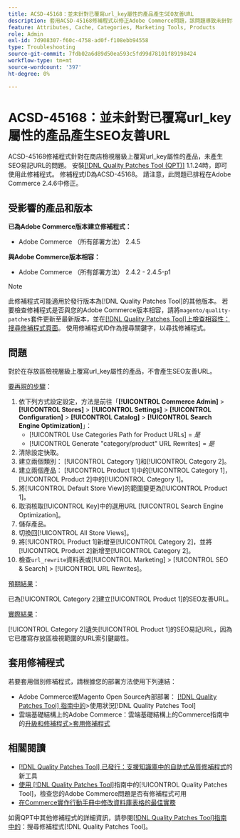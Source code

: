 ```yaml
---
title: ACSD-45168：並未針對已覆寫url_key屬性的產品產生SEO友善URL
description: 套用ACSD-45168修補程式以修正Adobe Commerce問題，該問題導致未針對在商店檢視層級上覆寫url_key屬性的產品產生SEO易記URL。
feature: Attributes, Cache, Categories, Marketing Tools, Products
role: Admin
exl-id: 7d908307-f60c-4758-ad0f-f108ebb94558
type: Troubleshooting
source-git-commit: 7fdb02a6d89d50ea593c5fd99d78101f89198424
workflow-type: tm+mt
source-wordcount: '397'
ht-degree: 0%

---
```


# ACSD-45168：並未針對已覆寫url_key屬性的產品產生SEO友善URL

ACSD-45168修補程式針對在商店檢視層級上覆寫url_key屬性的產品，未產生SEO易記URL的問題。 安裝[[!DNL Quality Patches Tool (QPT)]](https://experienceleague.adobe.com/en/docs/commerce-operations/tools/quality-patches-tool/quality-patches-tool-to-self-serve-quality-patches) 1.1.24時，即可使用此修補程式。 修補程式ID為ACSD-45168。 請注意，此問題已排程在Adobe Commerce 2.4.6中修正。

## 受影響的產品和版本

**已為Adobe Commerce版本建立修補程式：**

* Adobe Commerce （所有部署方法） 2.4.5

**與Adobe Commerce版本相容：**

* Adobe Commerce （所有部署方法） 2.4.2 - 2.4.5-p1

>[!NOTE]
>
>此修補程式可能適用於發行版本為[!DNL Quality Patches Tool]的其他版本。 若要檢查修補程式是否與您的Adobe Commerce版本相容，請將`magento/quality-patches`套件更新至最新版本，並在[[!DNL Quality Patches Tool]上檢查相容性：搜尋修補程式頁面](https://experienceleague.adobe.com/tools/commerce-quality-patches/index.html)。 使用修補程式ID作為搜尋關鍵字，以尋找修補程式。

## 問題

對於在存放區檢視層級上覆寫url_key屬性的產品，不會產生SEO友善URL。

<u>要再現的步驟</u>：

1. 依下列方式設定設定，方法是前往「**[!UICONTROL Commerce Admin]** > **[!UICONTROL Stores]** > **[!UICONTROL Settings]** > **[!UICONTROL Configuration]** > **[!UICONTROL Catalog]** > **[!UICONTROL Search Engine Optimization]**」：
   * [!UICONTROL Use Categories Path for Product URLs] = *是*
   * [!UICONTROL Generate "category/product" URL Rewrites] = *是*
1. 清除設定快取。
1. 建立兩個類別： [!UICONTROL Category 1]和[!UICONTROL Category 2]。
1. 建立兩個產品： [!UICONTROL Product 1]中的[!UICONTROL Category 1]，[!UICONTROL Product 2]中的[!UICONTROL Category 1]。
1. 將[!UICONTROL Default Store View]的範圍變更為[!UICONTROL Product 1]。
1. 取消核取[!UICONTROL Key]中的選用URL [!UICONTROL Search Engine Optimization]。
1. 儲存產品。
1. 切換回[!UICONTROL All Store Views]。
1. 將[!UICONTROL Product 1]新增至[!UICONTROL Category 2]，並將[!UICONTROL Product 2]新增至[!UICONTROL Category 2]。
1. 檢查`url_rewrite`資料表或[!UICONTROL Marketing] > [!UICONTROL SEO & Search] > [!UICONTROL URL Rewrites]。

<u>預期結果</u>：

已為[!UICONTROL Category 2]建立[!UICONTROL Product 1]的SEO友善URL。

<u>實際結果</u>：

[!UICONTROL Category 2]遺失[!UICONTROL Product 1]的SEO易記URL，因為它已覆寫存放區檢視範圍的URL索引鍵屬性。

## 套用修補程式

若要套用個別修補程式，請根據您的部署方法使用下列連結：

* Adobe Commerce或Magento Open Source內部部署： [[!DNL Quality Patches Tool] 指南中的](/help/tools/quality-patches-tool/usage.md)>使用狀況[!DNL Quality Patches Tool]
* 雲端基礎結構上的Adobe Commerce：雲端基礎結構上的Commerce指南中的[升級和修補程式>套用修補程式](https://experienceleague.adobe.com/docs/commerce-cloud-service/user-guide/develop/upgrade/apply-patches.html)

## 相關閱讀

* [[!DNL Quality Patches Tool] 已發行：支援知識庫中的自助式品質修補程式](https://experienceleague.adobe.com/en/docs/commerce-operations/tools/quality-patches-tool/quality-patches-tool-to-self-serve-quality-patches)的新工具
* [使用 [!DNL Quality Patches Tool]](/help/tools/quality-patches-tool/patches-available-in-qpt/check-patch-for-magento-issue-with-magento-quality-patches.md)指南中的[!UICONTROL Quality Patches Tool]，檢查您的Adobe Commerce問題是否有修補程式可用
* [在Commerce實作行動手冊中修改資料庫表格的最佳實務](https://experienceleague.adobe.com/en/docs/commerce-operations/implementation-playbook/best-practices/development/modifying-core-and-third-party-tables#why-adobe-recommends-avoiding-modifications)

如需QPT中其他修補程式的詳細資訊，請參閱[[!DNL Quality Patches Tool]指南中的](https://experienceleague.adobe.com/tools/commerce-quality-patches/index.html)：搜尋修補程式[!DNL Quality Patches Tool]。

